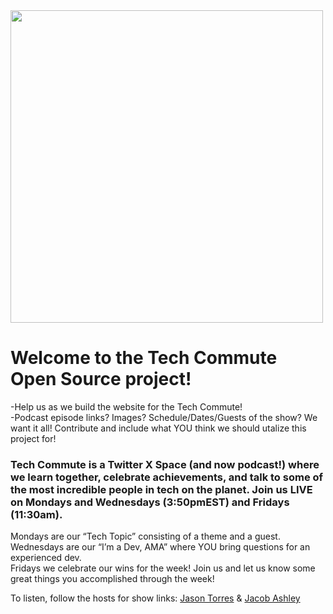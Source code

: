 <img src="https://github.com/arcadejacob/techcommute/assets/52290063/45e79e00-5425-45f2-b0be-7639e1e3283a" style= " width: 500px;"> 
<br>

# Welcome to the Tech Commute Open Source project!

-Help us as we build the website for the Tech Commute! 
<br>
-Podcast episode links? Images? Schedule/Dates/Guests of the show? We want it all! Contribute and include what YOU think we should utalize this project for!
<br>

### Tech Commute is a Twitter X Space (and now podcast!) where we learn together, celebrate achievements, and talk to some of the most incredible people in tech on the planet. Join us LIVE on Mondays and Wednesdays (3:50pmEST) and Fridays (11:30am). 

Mondays are our “Tech Topic” consisting of a theme and a guest. <br>
Wednesdays are our “I’m a Dev, AMA” where YOU bring questions for an experienced dev. <br>
Fridays we celebrate our wins for the week! Join us and let us know some great things you accomplished through the week!

To listen, follow the hosts for show links: <a href="x.com/tasonjorres">Jason Torres</a> & <a href="x.com/arcadejacob">Jacob Ashley</a>
